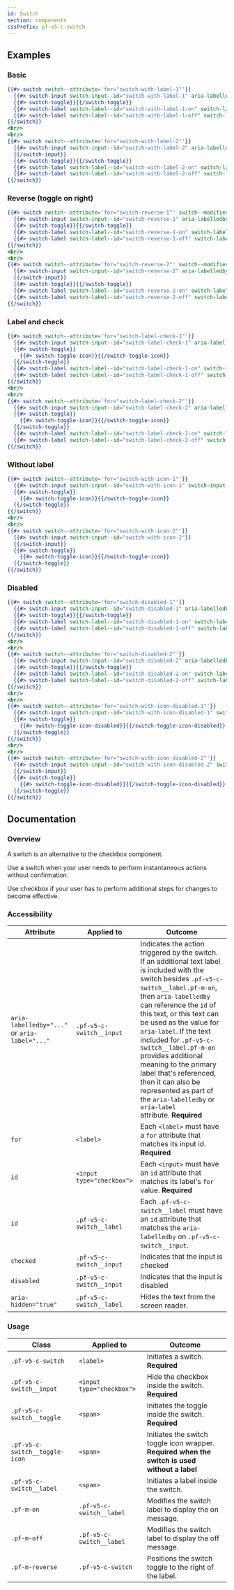 ```yaml
---
id: Switch
section: components
cssPrefix: pf-v5-c-switch
---
```


## Examples
### Basic
```hbs
{{#> switch switch--attribute='for="switch-with-label-1"'}}
  {{#> switch-input switch-input--id="switch-with-label-1" aria-labelledby="switch-with-label-1-on" switch-input--attribute='checked'}}{{/switch-input}}
  {{#> switch-toggle}}{{/switch-toggle}}
  {{#> switch-label switch-label--id="switch-with-label-1-on" switch-label--modifier="pf-m-on" switch-label--attribute='aria-hidden="true"'}}Message when on{{/switch-label}}
  {{#> switch-label switch-label--id="switch-with-label-1-off" switch-label--modifier="pf-m-off" switch-label--attribute='aria-hidden="true"'}}Message when off{{/switch-label}}
{{/switch}}
<br/>
<br/>
{{#> switch switch--attribute='for="switch-with-label-2"'}}
  {{#> switch-input switch-input--id="switch-with-label-2" aria-labelledby="switch-with-label-2-on"}}
  {{/switch-input}}
  {{#> switch-toggle}}{{/switch-toggle}}
  {{#> switch-label switch-label--id="switch-with-label-2-on" switch-label--modifier="pf-m-on" switch-label--attribute='aria-hidden="true"'}}Message when on{{/switch-label}}
  {{#> switch-label switch-label--id="switch-with-label-2-off" switch-label--modifier="pf-m-off" switch-label--attribute='aria-hidden="true"'}}Message when off{{/switch-label}}
{{/switch}}
```

### Reverse (toggle on right)
```hbs
{{#> switch switch--attribute='for="switch-reverse-1"' switch--modifier="pf-m-reverse"}}
  {{#> switch-input switch-input--id="switch-reverse-1" aria-labelledby="switch-reverse-1-on" switch-input--attribute='checked'}}{{/switch-input}}
  {{#> switch-toggle}}{{/switch-toggle}}
  {{#> switch-label switch-label--id="switch-reverse-1-on" switch-label--modifier="pf-m-on" switch-label--attribute='aria-hidden="true"'}}Message when on{{/switch-label}}
  {{#> switch-label switch-label--id="switch-reverse-1-off" switch-label--modifier="pf-m-off" switch-label--attribute='aria-hidden="true"'}}Message when off{{/switch-label}}
{{/switch}}
<br/>
<br/>
{{#> switch switch--attribute='for="switch-reverse-2"' switch--modifier="pf-m-reverse"}}
  {{#> switch-input switch-input--id="switch-reverse-2" aria-labelledby="switch-reverse-2-on"}}
  {{/switch-input}}
  {{#> switch-toggle}}{{/switch-toggle}}
  {{#> switch-label switch-label--id="switch-reverse-2-on" switch-label--modifier="pf-m-on" switch-label--attribute='aria-hidden="true"'}}Message when on{{/switch-label}}
  {{#> switch-label switch-label--id="switch-reverse-2-off" switch-label--modifier="pf-m-off" switch-label--attribute='aria-hidden="true"'}}Message when off{{/switch-label}}
{{/switch}}
```

### Label and check
```hbs
{{#> switch switch--attribute='for="switch-label-check-1"'}}
  {{#> switch-input switch-input--id="switch-label-check-1" aria-labelledby="switch-label-check-1-on" switch-input--attribute='checked'}}{{/switch-input}}
  {{#> switch-toggle}}
    {{#> switch-toggle-icon}}{{/switch-toggle-icon}}
  {{/switch-toggle}}
  {{#> switch-label switch-label--id="switch-label-check-1-on" switch-label--modifier="pf-m-on" switch-label--attribute='aria-hidden="true"'}}Message when on{{/switch-label}}
  {{#> switch-label switch-label--id="switch-label-check-1-off" switch-label--modifier="pf-m-off" switch-label--attribute='aria-hidden="true"'}}Message when off{{/switch-label}}
{{/switch}}
<br/>
<br/>
{{#> switch switch--attribute='for="switch-label-check-2"'}}
  {{#> switch-input switch-input--id="switch-label-check-2" aria-labelledby="switch-label-check-2-off"}}{{/switch-input}}
  {{#> switch-toggle}}
    {{#> switch-toggle-icon}}{{/switch-toggle-icon}}
  {{/switch-toggle}}
  {{#> switch-label switch-label--id="switch-label-check-2-on" switch-label--modifier="pf-m-on" switch-label--attribute='aria-hidden="true"'}}Message when on{{/switch-label}}
  {{#> switch-label switch-label--id="switch-label-check-2-off" switch-label--modifier="pf-m-off" switch-label--attribute='aria-hidden="true"'}}Message when off{{/switch-label}}
{{/switch}}
```

### Without label
```hbs
{{#> switch switch--attribute='for="switch-with-icon-1"'}}
  {{#> switch-input switch-input--id="switch-with-icon-1" switch-input--attribute='checked'}}{{/switch-input}}
  {{#> switch-toggle}}
    {{#> switch-toggle-icon}}{{/switch-toggle-icon}}
  {{/switch-toggle}}
{{/switch}}
<br/>
<br/>
{{#> switch switch--attribute='for="switch-with-icon-2"'}}
  {{#> switch-input switch-input--id="switch-with-icon-2"}}
  {{/switch-input}}
  {{#> switch-toggle}}
    {{#> switch-toggle-icon}}{{/switch-toggle-icon}}
  {{/switch-toggle}}
{{/switch}}
```

### Disabled
```hbs
{{#> switch switch--attribute='for="switch-disabled-1"'}}
  {{#> switch-input switch-input--id="switch-disabled-1" aria-labelledby="switch-disabled-1-on" switch-input--attribute='disabled checked'}}{{/switch-input}}
  {{#> switch-toggle}}{{/switch-toggle}}
  {{#> switch-label switch-label--id="switch-disabled-1-on" switch-label--modifier="pf-m-on" switch-label--attribute='aria-hidden="true"'}}Message when on{{/switch-label}}
  {{#> switch-label switch-label--id="switch-disabled-1-off" switch-label--modifier="pf-m-off" switch-label--attribute='aria-hidden="true"'}}Message when off{{/switch-label}}
{{/switch}}
<br/>
<br/>
{{#> switch switch--attribute='for="switch-disabled-2"'}}
  {{#> switch-input switch-input--id="switch-disabled-2" aria-labelledby="switch-disabled-2-on" switch-input--attribute='disabled'}}{{/switch-input}}
  {{#> switch-toggle}}{{/switch-toggle}}
  {{#> switch-label switch-label--id="switch-disabled-2-on" switch-label--modifier="pf-m-on" switch-label--attribute='aria-hidden="true"'}}Message when on{{/switch-label}}
  {{#> switch-label switch-label--id="switch-disabled-2-off" switch-label--modifier="pf-m-off" switch-label--attribute='aria-hidden="true"'}}Message when off{{/switch-label}}
{{/switch}}
<br/>
<br/>
{{#> switch switch--attribute='for="switch-with-icon-disabled-1"'}}
  {{#> switch-input switch-input--id="switch-with-icon-disabled-1" switch-input--attribute='disabled checked'}}{{/switch-input}}
  {{#> switch-toggle}}
    {{#> switch-toggle-icon-disabled}}{{/switch-toggle-icon-disabled}}
  {{/switch-toggle}}
{{/switch}}
<br/>
<br/>
{{#> switch switch--attribute='for="switch-with-icon-disabled-2"'}}
  {{#> switch-input switch-input--id="switch-with-icon-disabled-2" switch-input--attribute='disabled'}}
  {{/switch-input}}
  {{#> switch-toggle}}
    {{#> switch-toggle-icon-disabled}}{{/switch-toggle-icon-disabled}}
  {{/switch-toggle}}
{{/switch}}
```

## Documentation
### Overview
A switch is an alternative to the checkbox component.

Use a switch when your user needs to perform instantaneous actions without confirmation.

Use checkbox if your user has to perform additional steps for changes to become effective.

### Accessibility
| Attribute | Applied to | Outcome |
| -- | -- | -- |
| `aria-labelledby="..."` or `aria-label="..."` | `.pf-v5-c-switch__input` | Indicates the action triggered by the switch. If an additional text label is included with the switch besides `.pf-v5-c-switch__label.pf-m-on`, then `aria-labelledby` can reference the `id` of this text, or this text can be used as the value for `aria-label`. If the text included for `.pf-v5-c-switch__label.pf-m-on` provides additional meaning to the primary label that's referenced, then it can also be represented as part of the `aria-labelledby` or `aria-label` attribute. **Required** |
| `for` | `<label>` | Each `<label>` must have a `for` attribute that matches its input id. **Required** |
| `id` | `<input type="checkbox">` | Each `<input>` must have an `id` attribute that matches its label's `for` value. **Required** |
| `id` | `.pf-v5-c-switch__label` | Each `.pf-v5-c-switch__label` must have an `id` attribute that matches the `aria-labelledby` on `.pf-v5-c-switch__input`. |
| `checked` | `.pf-v5-c-switch__input` |  Indicates that the input is checked |
| `disabled` | `.pf-v5-c-switch__input` |  Indicates that the input is disabled |
| `aria-hidden="true"` | `.pf-v5-c-switch__label` | Hides the text from the screen reader. |

### Usage
| Class | Applied to | Outcome |
| -- | -- | -- |
| `.pf-v5-c-switch` | `<label>` |  Initiates a switch. **Required**  |
| `.pf-v5-c-switch__input` | `<input type="checkbox">` |  Hide the checkbox inside the switch. **Required**  |
| `.pf-v5-c-switch__toggle` | `<span>` |  Initiates the toggle inside the switch. **Required**  |
| `.pf-v5-c-switch__toggle-icon` | `<span>` | Initiates the switch toggle icon wrapper. **Required when the switch is used without a label** |
| `.pf-v5-c-switch__label` | `<span>` |  Initiates a label inside the switch. |
| `.pf-m-on` | `.pf-v5-c-switch__label` | Modifies the switch label to display the on message. |
| `.pf-m-off` | `.pf-v5-c-switch__label` | Modifies the switch label to display the off message. |
| `.pf-m-reverse` | `.pf-v5-c-switch` | Positions the switch toggle to the right of the label. |
